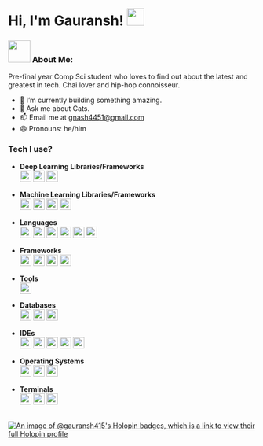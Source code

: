 # Hi, I'm Gauransh! <img src="https://github.com/TheDudeThatCode/TheDudeThatCode/blob/master/Assets/Hi.gif" width="35" />

### <img src="https://github.com/TheDudeThatCode/TheDudeThatCode/blob/master/Assets/Developer.gif" width="45" /> About Me:

Pre-final year Comp Sci student who loves to find out about the latest and greatest in tech. Chai lover and hip-hop connoisseur.


- 🔭 I’m currently building something amazing.
- 💬 Ask me about Cats. 
- 📫 Email me at <a href="mailto:gnash4451@gmail.com" style="color: yellowgreen">gnash4451@gmail.com</a>
- 😄 Pronouns: he/him



 <h3>Tech I use?</h3>

- **Deep Learning Libraries/Frameworks** <br>
<a href="https://keras.io/" target="_blank"><img height="23px" src="https://img.shields.io/badge/Keras-FF0000?style=for-the-badge&logo=keras&logoColor=white"></a>
<a href="https://pytorch.org/" target="_blank"><img height="23px" src="https://img.shields.io/badge/PyTorch-EE4C2C?style=for-the-badge&logo=pytorch&logoColor=white"></a>
<a href="https://www.tensorflow.org/" target="_blank"><img height="23px" src="https://img.shields.io/badge/TensorFlow-FF6F00?style=for-the-badge&logo=tensorflow&logoColor=white"></a>

- **Machine Learning Libraries/Frameworks** <br>
<a href="https://numpy.org/" target="_blank"><img height="23px" src="https://img.shields.io/badge/Numpy-777BB4?style=for-the-badge&logo=numpy&logoColor=white"></a>
<a href="https://pandas.pydata.org/" target="_blank"><img height="23px" src="https://img.shields.io/badge/Pandas-2C2D72?style=for-the-badge&logo=pandas&logoColor=white"></a>
<a href="https://scikit-learn.org/" target="_blank"><img height="23px" src="https://img.shields.io/badge/scikit_learn-F7931E?style=for-the-badge&logo=scikit-learn&logoColor=white"></a>
<a href="https://matplotlib.org/" target="_blank"><img height="23px" src="https://img.shields.io/badge/Matplotlib-0052CC?style=for-the-badge&logo=matplotlib&logoColor=white"></a>

- **Languages** <br>
<a><img height="23px" src="https://img.shields.io/badge/C-00599C?style=for-the-badge&logo=c&logoColor=white"></a>
<a><img height="23px" src="https://img.shields.io/badge/C%2B%2B-00599C?style=for-the-badge&logo=c%2B%2B&logoColor=white"></a>
<a><img height="23px" src="https://img.shields.io/badge/CSS3-1572B6?style=for-the-badge&logo=css3&logoColor=white"></a>
<a><img height="23px" src="https://img.shields.io/badge/HTML5-E34F26?style=for-the-badge&logo=html5&logoColor=white"></a>
<a><img height="23px" src="https://img.shields.io/badge/Dart-0175C2?style=for-the-badge&logo=dart&logoColor=white"></a>
<a href="https://www.python.org/" target="_blank"><img height="23px" src="https://img.shields.io/badge/Python-FFD43B?style=for-the-badge&logo=python&logoColor=blue"></a>

- **Frameworks** <br>
<a href="https://www.djangoproject.com/" target="_blank"><img height="23px" src="https://img.shields.io/badge/Django-092E20?style=for-the-badge&logo=django&logoColor=green"></a>
<a href="https://fastapi.tiangolo.com/" target="_blank"><img height="23px" src="https://img.shields.io/badge/fastapi-109989?style=for-the-badge&logo=FASTAPI&logoColor=white"></a>
<a><img height="23px" src="https://img.shields.io/badge/Flutter-02569B?style=for-the-badge&logo=flutter&logoColor=white"></a>
<a><img height="23px" src="https://img.shields.io/badge/Vue.js-35495E?style=for-the-badge&logo=vue.js&logoColor=4FC08D"></a>


- **Tools** <br>
<a href="https://www.postman.com/" target="_blank"><img height="23px" src="https://img.shields.io/badge/Postman-FF6C37?style=for-the-badge&logo=Postman&logoColor=white"></a>

- **Databases** <br>
<a href="https://www.mysql.com/" target="_blank"><img height="23px" src="https://img.shields.io/badge/MySQL-005C84?style=for-the-badge&logo=mysql&logoColor=white"></a>
<a href="https://www.sqlite.org/" target="_blank"><img height="23px" src="https://img.shields.io/badge/Sqlite-003B57?style=for-the-badge&logo=sqlite&logoColor=white"></a>
<a href="https://www.postgresql.org/" target="_blank"><img height="23px" src="https://img.shields.io/badge/PostgreSQL-316192?style=for-the-badge&logo=postgresql&logoColor=white"></a>

- **IDEs** <br>
<a href="https://code.visualstudio.com/" target="_blank"><img height="23px" src="https://img.shields.io/badge/Visual_Studio_Code-0078D4?style=for-the-badge&logo=visual%20studio%20code&logoColor=white"></a>
<a href="https://www.jetbrains.com/pycharm/" target="_blank"><img height="23px" src="https://img.shields.io/badge/PyCharm-000000.svg?&style=for-the-badge&logo=PyCharm&logoColor=white"></a>
<a href="https://developer.android.com/studio" target="_blank"><img height="23px" src="https://img.shields.io/badge/Android_Studio-3DDC84?style=for-the-badge&logo=android-studio&logoColor=white"></a>
<a href="https://www.jetbrains.com/clion/" target="_blank"><img height="23px" src="https://img.shields.io/badge/CLion-000000?style=for-the-badge&logo=clion&logoColor=white"></a>
<a href="https://colab.research.google.com/" target="_blank"><img height="23px" src="https://img.shields.io/badge/Colab-F9AB00?style=for-the-badge&logo=googlecolab&color=525252"></a>

- **Operating Systems** <br>
<a><img height="23px" src="https://img.shields.io/badge/mac%20os-000000?style=for-the-badge&logo=apple&logoColor=white"></a>
<a><img height="23px" src="https://img.shields.io/badge/Arch_Linux-1793D1?style=for-the-badge&logo=arch-linux&logoColor=white"></a>
<a><img height="23px" src="https://img.shields.io/badge/Windows-0078D6?style=for-the-badge&logo=windows&logoColor=white"></a>

- **Terminals** <br>
<a href="https://brew.sh/" target="_blank"><img height="23px" src="https://img.shields.io/badge/homebrew-FBB040?style=for-the-badge&logo=homebrew&logoColor=white"></a>
<a href="https://app.warp.dev/referral/66LJZZ" target="_blank"><img height="23px" src="https://img.shields.io/badge/warp-01A4FF?style=for-the-badge&logo=warp&logoColor=white"></a>
<a href="https://iterm2.com/" target="_blank"><img height="23px" src="https://img.shields.io/badge/iTerm2-000000?style=for-the-badge&logo=iterm2&logoColor=white"></a><br><br>

[![An image of @gauransh415's Holopin badges, which is a link to view their full Holopin profile](https://holopin.me/gauransh415)](https://holopin.io/@gauransh415)
